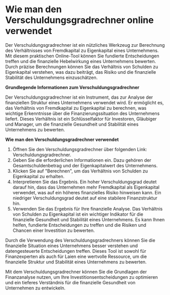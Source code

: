 Wie man den Verschuldungsgradrechner online verwendet
=====================================================

Der Verschuldungsgradrechner ist ein nützliches Werkzeug zur Berechnung des Verhältnisses von Fremdkapital zu Eigenkapital eines Unternehmens. Mit diesem praktischen Online-Tool können Sie fundierte Entscheidungen treffen und die finanzielle Hebelwirkung eines Unternehmens bewerten. Durch präzise Berechnungen können Sie das Verhältnis von Schulden zu Eigenkapital verstehen, was dazu beiträgt, das Risiko und die finanzielle Stabilität des Unternehmens einzuschätzen.

**Grundlegende Informationen zum Verschuldungsgradrechner**

Der Verschuldungsgradrechner ist ein Instrument, das zur Analyse der finanziellen Struktur eines Unternehmens verwendet wird. Er ermöglicht es, das Verhältnis von Fremdkapital zu Eigenkapital zu berechnen, was wichtige Erkenntnisse über die Finanzierungssituation des Unternehmens liefert. Dieses Verhältnis ist ein Schlüsselfaktor für Investoren, Gläubiger und Manager, um die finanzielle Gesundheit und Stabilität eines Unternehmens zu bewerten.

**Wie man den Verschuldungsgradrechner verwendet**

1. Öffnen Sie den Verschuldungsgradrechner über folgenden Link: Verschuldungsgradrechner.
2. Geben Sie die erforderlichen Informationen ein. Dazu gehören der Gesamtschuldenbetrag und der Eigenkapitalwert des Unternehmens.
3. Klicken Sie auf "Berechnen", um das Verhältnis von Schulden zu Eigenkapital zu erhalten.
4. Interpretieren Sie das Ergebnis. Ein hoher Verschuldungsgrad deutet darauf hin, dass das Unternehmen mehr Fremdkapital als Eigenkapital verwendet, was auf ein höheres finanzielles Risiko hinweisen kann. Ein niedriger Verschuldungsgrad deutet auf eine stabilere Finanzstruktur hin.
5. Verwenden Sie das Ergebnis für Ihre finanzielle Analyse. Das Verhältnis von Schulden zu Eigenkapital ist ein wichtiger Indikator für die finanzielle Gesundheit und Stabilität eines Unternehmens. Es kann Ihnen helfen, fundierte Entscheidungen zu treffen und die Risiken und Chancen einer Investition zu bewerten.

Durch die Verwendung des Verschuldungsgradrechners können Sie die finanzielle Situation eines Unternehmens besser verstehen und datengesteuerte Entscheidungen treffen. Dieses Tool ist sowohl für Finanzexperten als auch für Laien eine wertvolle Ressource, um die finanzielle Struktur und Stabilität eines Unternehmens zu bewerten.

Mit dem Verschuldungsgradrechner können Sie die Grundlagen der Finanzanalyse nutzen, um Ihre Investitionsentscheidungen zu optimieren und ein tieferes Verständnis für die finanzielle Gesundheit von Unternehmen zu entwickeln.